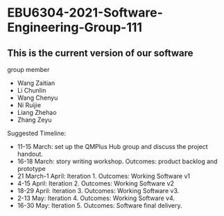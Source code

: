 # EBU6304-2021-Software-Engineering-Group-111

## This is the current version of our software

group member
- Wang Zaitian
- Li Chunlin
- Wang Chenyu
- Ni Ruijie
- Liang Zhehao
- Zhang Zeyu

Suggested Timeline:
- 11-15 March: set up the QMPlus Hub group and discuss the project handout.
- 16-18 March: story writing workshop. Outcomes: product backlog and prototype
- 21 March-1 April: Iteration 1. Outcomes: Working Software v1
- 4-15 April: Iteration 2. Outcomes: Working Software v2
- 18-29 April: Iteration 3. Outcomes: Working Software v3.
- 2-13 May: Iteration 4. Outcomes: Working Software v4.
- 16-30 May: Iteration 5. Outcomes: Software final delivery.
